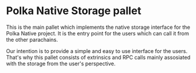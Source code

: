 # Polka Native Storage pallet

This is the main pallet which implements the native storage interface for the Polka Native project. It is the entry point for the users which can call it from the other parachains.

Our intention is to provide a simple and easy to use interface for the users. That's why this pallet consists of extrinsics and RPC calls mainly assosiated with the storage from the user's perspective. 

